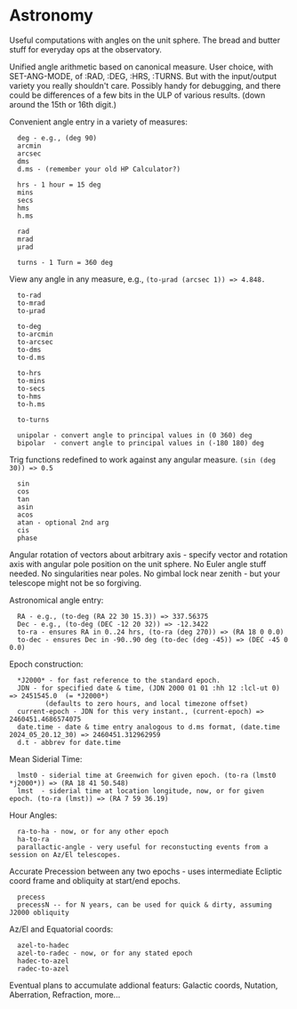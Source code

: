 # Astronomy
Useful computations with angles on the unit sphere. The bread and butter stuff for everyday ops at the observatory.

Unified angle arithmetic based on canonical measure. User choice, with SET-ANG-MODE, of :RAD, :DEG, :HRS, :TURNS. But with the input/output variety you really shouldn't care. Possibly handy for debugging, and there could be differences of a few bits in the ULP of various results. (down around the 15th or 16th digit.)

Convenient angle entry in a variety of measures:
  ```
    deg - e.g., (deg 90)
    arcmin
    arcsec
    dms
    d.ms - (remember your old HP Calculator?)

    hrs - 1 hour = 15 deg
    mins
    secs
    hms
    h.ms
  
    rad
    mrad
    μrad

    turns - 1 Turn = 360 deg
```

View any angle in any measure, e.g., ```(to-μrad (arcsec 1)) => 4.848.```
```
  to-rad
  to-mrad
  to-μrad

  to-deg
  to-arcmin
  to-arcsec
  to-dms
  to-d.ms

  to-hrs
  to-mins
  to-secs
  to-hms
  to-h.ms

  to-turns

  unipolar - convert angle to principal values in (0 360) deg
  bipolar  - convert angle to principal values in (-180 180) deg

```


Trig functions redefined to work against any angular measure. ```(sin (deg 30)) => 0.5```
```
  sin
  cos
  tan
  asin
  acos
  atan - optional 2nd arg
  cis
  phase
```

Angular rotation of vectors about arbitrary axis - specify vector and rotation axis with angular pole position on the unit sphere. No Euler angle stuff needed. No singularities near poles. No gimbal lock near zenith - but your telescope might not be so forgiving.

Astronomical angle entry:
```
  RA - e.g., (to-deg (RA 22 30 15.3)) => 337.56375
  Dec - e.g., (to-deg (DEC -12 20 32)) => -12.3422
  to-ra - ensures RA in 0..24 hrs, (to-ra (deg 270)) => (RA 18 0 0.0)
  to-dec - ensures Dec in -90..90 deg (to-dec (deg -45)) => (DEC -45 0 0.0)
```
Epoch construction:
```
  *J2000* - for fast reference to the standard epoch.
  JDN - for specified date & time, (JDN 2000 01 01 :hh 12 :lcl-ut 0) => 2451545.0  (= *J2000*)
         (defaults to zero hours, and local timezone offset)
  current-epoch - JDN for this very instant., (current-epoch) => 2460451.4686574075
  date.time - date & time entry analogous to d.ms format, (date.time 2024_05_20.12_30) => 2460451.312962959
  d.t - abbrev for date.time
```

Mean Siderial Time:
```
  lmst0 - siderial time at Greenwich for given epoch. (to-ra (lmst0 *j2000*)) => (RA 18 41 50.548)
  lmst  - siderial time at location longitude, now, or for given epoch. (to-ra (lmst)) => (RA 7 59 36.19) 
```

Hour Angles:
```
  ra-to-ha - now, or for any other epoch
  ha-to-ra
  parallactic-angle - very useful for reconstucting events from a session on Az/El telescopes.
```

Accurate Precession between any two epochs - uses intermediate Ecliptic coord frame and obliquity at start/end epochs.
```
  precess
  precessN -- for N years, can be used for quick & dirty, assuming J2000 obliquity
```

Az/El and Equatorial coords:
```
  azel-to-hadec
  azel-to-radec - now, or for any stated epoch
  hadec-to-azel
  radec-to-azel
```

Eventual plans to accumulate addional featurs: Galactic coords, Nutation, Aberration, Refraction, more...
